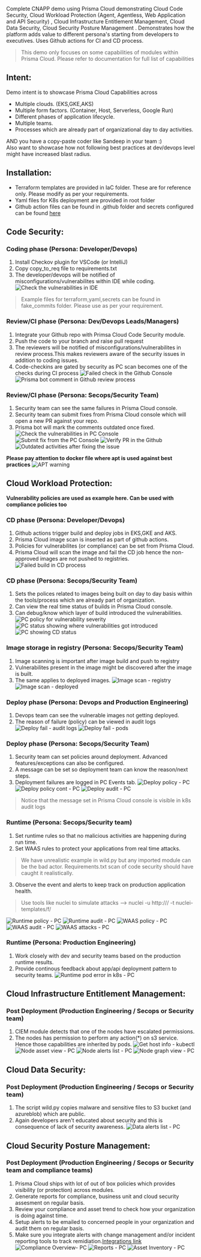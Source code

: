 Complete CNAPP demo using Prisma Cloud demonstrating Cloud Code Security, Cloud Workload Protection (Agent, Agentless, Web Application and API Security) , Cloud Infrastructure Entitlement Management, Cloud Data Security, Cloud Security Posture Management . Demonstrates how the platform adds value to different persona's starting from developers to executives.
Uses Github actions for CI and CD process.

> This demo only focuses on some capabilities of modules within Prisma Cloud. Please refer to documentation for full list of capabilities
## Intent:
 Demo intent is to showcase Prisma Cloud Capabilities across
  - Multiple clouds. (EKS,GKE,AKS)
  - Multiple form factors. (Container, Host, Serverless, Google Run)
  - Different phases of application lifecycle.
  - Multiple teams.
  - Processes which are already part of organizational day to day activities.

AND you have a copy-paste coder like Sandeep in your team :)    
Also want to showcase how not following best practices at dev/devops level might have increased blast radius.

## Installation:
 - Terraform templates are provided in IaC folder. These are for reference only. Please modify as per your requirements.
 - Yaml files for K8s deployment are provided in root folder
 - Github action files can be found in .github folder and secrets configured can be found [here](https://github.com/chanduusc/prismacloud-demo/blob/schandu-tmp/IaC/README.md#secrets)
## Code Security:
### Coding phase (Persona: Developer/Devops)
1. Install Checkov plugin for VSCode (or IntelliJ) 
2. Copy copy_to_req file to requirements.txt
3. The developer/devops will be notified of misconfigurations/vulnerabilites within IDE while coding.
![Check the vulnerabilities in IDE](img/checkov_plugin.png "Check the vulnerabilities in IDE")
> Example files for terraform,yaml,secrets can be found in fake_commits folder. Please use as per your requirement.
### Review/CI phase (Persona: Dev/Devops Leads/Managers)
1. Integrate your Github repo with Primsa Cloud Code Security module.
2. Push the code to your branch and raise pull request
3. The reviewers will be notified of misconfigurations/vulnerabilites in review process.This makes reviewers aware of the security issues in addition to coding issues.
4. Code-checkins are gated by security as PC scan becomes one of the checks during CI process
![Failed check in the Github Console](img/review_failed_gh_console.png "Failed check in the Github Console")
![Prisma bot comment in Github review process](img/prisma-cloud-devsecops-bot.png "Prisma bot comment in Github review process")
### Review/CI phase (Persona: Secops/Security Team)
1. Security team can see the same failures in Prisma Cloud console.
2. Security team can submit fixes from Prisma Cloud console which will open a new PR against your repo.
3. Prisma bot will mark the comments outdated once fixed.
![Check the vulnerabilities in PC Console](img/review_failed_pc_console.png "Check the vulnerabilities in PC Console")
![Submit fix from the PC Console](img/submit_pr_from_pc.png "Submit fix from the PC Console")
![Verify PR in the Github](img/pr_opened_by_prisma_cloud.png "Verify PR in the Github")
![Outdated activities after fixing the issue](img/outdated_requirements.png "Outdated activities after fixing the issue")

__**Please pay attention to docker file where apt is used against best practices**__
![APT warning](img/apt-alert.png "APT warning")
## Cloud Workload Protection:
__**Vulnerability policies are used as example here. Can be used with compliance policies too**__
### CD phase (Persona: Developer/Devops)
1. Github actions trigger build and deploy jobs in EKS,GKE and AKS.
2. Prisma Cloud image scan is inserted as part of github actions.
3. Policies for vulnerabilites (or compliance) can be set from Prisma Cloud.
4. Prisma Cloud will scan the image and fail the CD job hence the non-approved images are not pushed to registries.
![Failed build in CD process](img/gh_failed_build.png "Failed build in CD process")
### CD phase (Persona: Secops/Security Team)
1. Sets the polices related to images being built on day to day basis within the tools/process which are already part of organization.
2. Can view the real time status of builds in Prisma Cloud console.
3. Can debug/know which layer of build introduced the vulnerabilities.
![PC policy for vulnerability severity](img/pc-vuln-policy.png "PC policy for vulnerability severity")
![PC status showing where vulnerabilities got introduced](img/pc_failed_build.png "PC status showing where vulnerabilities got introduced")
![PC showing CD status](img/pc_cd_status.png "PC showing CD status")
### Image storage in registry (Persona: Secops/Security Team)
1. Image scanning is important after image build and push to registry
2. Vulnerabilites present in the image might be discovered after the image is built.
3. The same applies to deployed images.
![Image scan - registry](img/registry_image_scan.png "Image scan - registry")
![Image scan - deployed](img/deployed_image_scan.png "Image scan - deployed")
### Deploy phase (Persona: Devops and Production Engineering)
1. Devops team can see the vulnerable images not getting deployed.
2. The reason of failure (policy) can be viewed in audit logs
![Deploy fail - audit logs](img/kubectl_events.png "Deploy fail - audit logs")
![Deploy fail - pods](img/kubectl_pods.png "Deploy fail - pods")
### Deploy phase (Persona: Secops/Security Team)
1. Security team can set policies around deployment. Advanced features/exceptions can also be configured.
2. A message can be set so deployment team can know the reason/next steps.
3. Deployment failures are logged in PC Events tab.
![Deploy policy - PC](img/pc_deploy_policy.png "Deploy policy - PC")
![Deploy policy cont - PC](img/pc_deploy_policy_cont.png "Deploy policy cont - PC")
![Deploy audit - PC](img/pc_deploy_audits.png "Deploy audit - PC")
>Notice that the message set in Prisma Cloud console is visible in k8s audit logs
### Runtime (Persona: Secops/Security team)
1. Set runtime rules so that no malicious activities are happening during run time.
2. Set WAAS rules to protect your applications from real time attacks.
>We have unrealistic example in wild.py but any imported module can be the bad actor. Requirements.txt scan of code security should have caught it realistically.
3. Observe the event and alerts to keep track on production application health.
>Use tools like nuclei to simulate attacks --> nuclei -u http://<API Endpoint>/ -t nuclei-templates/f/

![Runtime policy - PC](img/runtime_policy.png "Runtime policy - PC")
![Runtime audit - PC](img/runtime_audit_pc.png "Runtime audit - PC")
![WAAS policy - PC](img/waas_policy.png "WAAS policy - PC")
![WAAS audit - PC](img/waas_audit_log.png "WAAS audit - PC")
![WAAS attacks - PC](img/waas_attacks.png "WAAS attacks - PC")
### Runtime (Persona: Production Engineering)
1. Work closely with dev and security teams based on the production runtime results.
2. Provide continous feedback about app/api deployment pattern to security teams.
![Runtime pod error in k8s - PC](img/runtime_pod_k8s.png "Runtime pod error in k8s")
## Cloud Infrastructure Entitlement Management:
### Post Deployment (Production Engineering / Secops or Security team)
1. CIEM module detects that one of the nodes have escalated permissions.
2. The nodes has permission to perform any action(*) on s3 service. Hence those capabilities are inherited by pods.
![Get host info - kubectl](img/kubectl_get_instance_id.png "Get host info - kubectl")
![Node asset view - PC](img/node_asset_pc.png "Node asset view - PC")
![Node alerts list - PC](img/alerts_list.png "Node alerts list - PC")
![Node graph view - PC](img/pc_graph.png "Node graph view - PC")
## Cloud Data Security:
### Post Deployment (Production Engineering / Secops or Security team)
1. The script wild.py copies malware and sensitive files to S3 bucket (and azureblob) which are public.
2. Again developers aren't educated about security and this is consequence of lack of security awareness.
![Data alerts list - PC](img/pc_data_sec_alerts.png "Data alerts list - PC")
## Cloud Security Posture Management:
### Post Deployment (Production Engineering / Secops or Security team and compliance teams)
1. Prisma Cloud ships with lot of out of box policies which provides visibility (or protection) across modules.
2. Generate reports for compliance, business unit and cloud security assesment on regular basis.
3. Review your compliance and asset trend to check how your organization is doing against time.
4. Setup alerts to be emailed to concerned people in your organization and audit them on regular basis.
5. Make sure you integrate alerts with change management and/or incident reporting tools to track remidiation.[Integrations link](https://docs.paloaltonetworks.com/prisma/prisma-cloud/prisma-cloud-admin/configure-external-integrations-on-prisma-cloud/prisma-cloud-integrations)
![Compliance Overview- PC](img/node_asset_pc.png "Compliance Overview- PC")
![Reports - PC](img/cspm_reports.png "Report - PC")
![Asset Inventory - PC](img/asset_inventory.png "Asset Inventory - PC")


